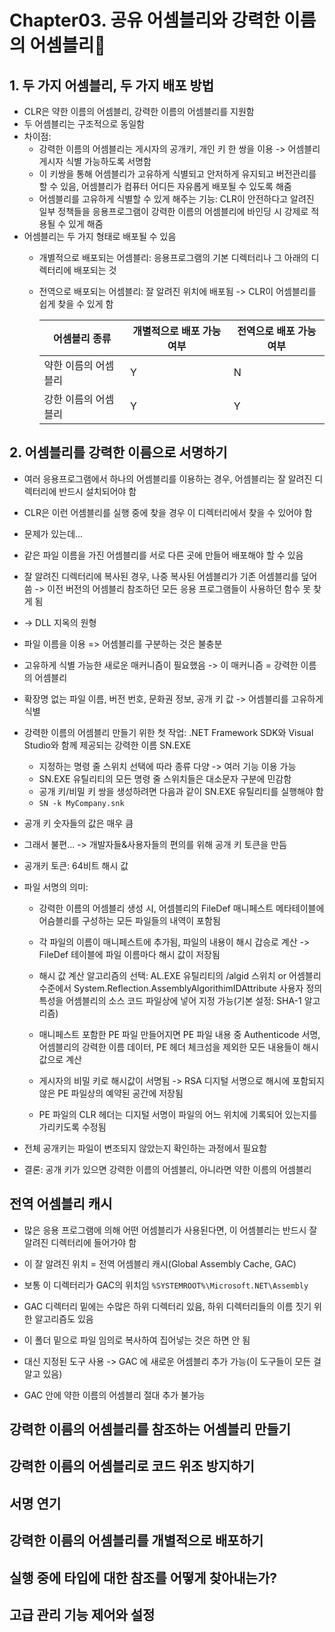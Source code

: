 # Chapter03. 공유 어셈블리와 강력한 이름의 어셈블리🐻

## 1. 두 가지 어셈블리, 두 가지 배포 방법
- CLR은 약한 이름의 어셈블리, 강력한 이름의 어셈블리를 지원함
- 두 어셈블리는 구조적으로 동일함
- 차이점: 
    - 강력한 이름의 어셈블리는 게시자의 공개키, 개인 키 한 쌍을 이용 -> 어셈블리 게시자 식별 가능하도록 서명함
    - 이 키쌍을 통해 어셈블리가 고유하게 식별되고 안저하게 유지되고 버전관리를 할 수 있음, 어셈블리가 컴퓨터 어디든 자유롭게 배포될 수 있도록 해줌
    - 어셈블리를 고유하게 식별할 수 있게 해주는 기능: CLR이 안전하다고 알려진 일부 정책들을 응용프로그램이 강력한 이름의 어셈블리에 바인딩 시 강제로 적용될 수 있게 해줌
- 어셈블리는 두 가지 형태로 배포될 수 있음
    - 개별적으로 배포되는 어셈블리: 응용프로그램의 기본 디렉터리나 그 아래의 디렉터리에 배포되는 것    
    - 전역으로 배포되는 어셈블리: 잘 알려진 위치에 배포됨 -> CLR이 어셈블리를 쉽게 찾을 수 있게 함
    
      | 어셈블리 종류        | 개별적으로 배포 가능 여부 | 전역으로 배포 가능 여부 |
      | -------------------- | ------------------------- | ----------------------- |
      | 약한 이름의 어셈블리 | Y                         | N                       |
      | 강한 이름의 어셈블리 | Y                         | Y                       |
    
## 2. 어셈블리를 강력한 이름으로 서명하기
- 여러 응용프로그램에서 하나의 어셈블리를 이용하는 경우, 어셈블리는 잘 알려진 디렉터리에 반드시 설치되어야 함
- CLR은 이런 어셈블리를 실행 중에 찾을 경우 이 디렉터리에서 찾을 수 있어야 함

- 문제가 있는데...
- 같은 파일 이름을 가진 어셈블리를 서로 다른 곳에 만들어 배포해야 할 수 있음

- 잘 알려진 디렉터리에 복사된 경우, 나중 복사된 어셈블리가 기존 어셈블리를 덮어씀 -> 이전 버전의 어셈블리 참조하던 모든 응용 프로그램들이 사용하던 함수 못 찾게 됨
- -> DLL 지옥의 원형

- 파일 이름을 이용 => 어셈블리를 구분하는 것은 불충분
- 고유하게 식별 가능한 새로운 매커니즘이 필요했음 -> 이 매커니즘 = 강력한 이름의 어셈블리
- 확장명 없는 파일 이름, 버전 번호, 문화권 정보, 공개 키 값 -> 어셈블리를 고유하게 식별

- 강력한 이름의 어셈블리 만들기 위한 첫 작업: .NET Framework SDK와 Visual Studio와 함께 제공되는 강력한 이름 SN.EXE
    - 지정하는 명령 줄 스위치 선택에 따라 종류 다양 -> 여러 기능 이용 가능
    - SN.EXE 유틸리티의 모든 명령 줄 스위치들은 대소문자 구분에 민감함
    - 공개 키/비밀 키 쌍을 생성하려면 다음과 같이 SN.EXE 유틸리티를 실행해야 함
    - `SN -k MyCompany.snk`

- 공개 키 숫자들의 값은 매우 큼
- 그래서 불편... -> 개발자들&사용자들의 편의를 위해 공개 키 토큰을 만듬
- 공개키 토큰: 64비트 해시 값

- 파일 서명의 의미: 
    - 강력한 이름의 어셈블리 생성 시, 어셈블리의 FileDef 매니페스트 메타테이블에 어슴블리를 구성하는 모든 파일들의 내역이 포함됨
    - 각 파일의 이름이 매니페스트에 추가됨, 파일의 내용이 해시 갑승로 계산 -> FileDef 테이블에 파일 이름마다 해시 값이 저장됨
    - 해시 값 계산 알고리즘의 선택: AL.EXE 유틸리티의  /algid 스위치 or 어셈블리 수준에서 System.Reflection.AssemblyAlgorithimIDAttribute 사용자 정의 특성을 어셈블리의 소스 코드 파일상에 넣어 지정 가능(기본 설정: SHA-1 알고리즘)

    - 매니페스트 포함한 PE 파일 만들어지면 PE 파일 내용 중 Authenticode 서명, 어셈블리의 강력한 이름 데이터, PE 헤더 체크섬을 제외한 모든 내용들이 해시 값으로 계산
    - 게시자의 비밀 키로 해시값이 서명됨 -> RSA 디지털 서명으로 해시에 포함되지 않은 PE 파일상의 예약된 공간에 저장됨
    - PE 파일의 CLR 헤더는 디지털 서명이 파일의 어느 위치에 기록되어 있는지를 가리키도록 수정됨

- 전체 공개키는 파일이 변조되지 않았는지 확인하는 과정에서 필요함
- 결론: 공개 키가 있으면 강력한 이름의 어셈블리, 아니라면 약한 이름의 어셈블리

## 전역 어셈블리 캐시
- 많은 응용 프로그램에 의해 어떤 어셈블리가 사용된다면, 이 어셈블리는 반드시 잘 알려진 디렉터리에 들어가야 함
- 이 잘 알려진 위치 = 전역 어셈블리 캐시(Global Assembly Cache, GAC)
- 보통 이 디렉터리가 GAC의 위치임
`%SYSTEMROOT%\Microsoft.NET\Assembly`

- GAC 디렉터리 밑에는 수많은 하위 디렉터리 있음, 하위 디렉터리들의 이름 짓기 위한 알고리즘도 있음
- 이 폴더 밑으로 파일 임의로 복사하여 집어넣는 것은 하면 안 됨
- 대신 지정된 도구 사용 -> GAC 에 새로운 어셈블리 추가 가능(이 도구들이 모든 걸 알고 있음)
- GAC 안에 약한 이름의 어셈블리 절대 추가 불가능

## 강력한 이름의 어셈블리를 참조하는 어셈블리 만들기

## 강력한 이름의 어셈블리로 코드 위조 방지하기

## 서명 연기

## 강력한 이름의 어셈블리를 개별적으로 배포하기

## 실행 중에 타입에 대한 참조를 어떻게 찾아내는가?

## 고급 관리 기능 제어와 설정
